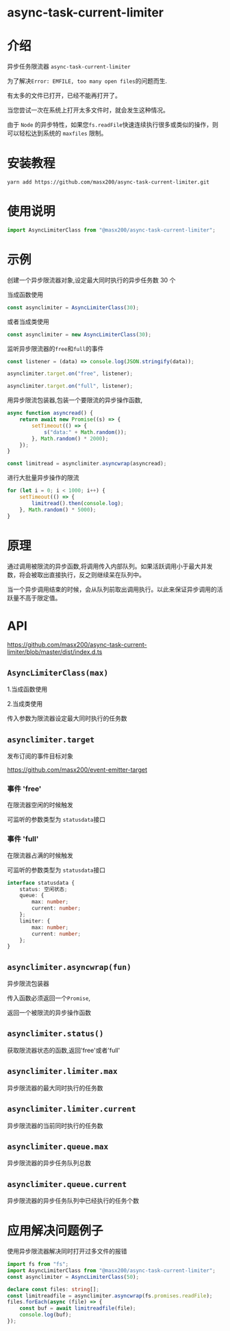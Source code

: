 # async-task-current-limiter

# 介绍

异步任务限流器 `async-task-current-limiter`

为了解决`Error: EMFILE, too many open files`的问题而生.

有太多的文件已打开，已经不能再打开了。

当您尝试一次在系统上打开太多文件时，就会发生这种情况。

由于 `Node` 的异步特性，如果您`fs.readFile`快速连续执行很多或类似的操作，则可以轻松达到系统的 `maxfiles` 限制。

# 安装教程

```shell
yarn add https://github.com/masx200/async-task-current-limiter.git
```

# 使用说明

```js
import AsyncLimiterClass from "@masx200/async-task-current-limiter";
```

# 示例

创建一个异步限流器对象,设定最大同时执行的异步任务数 30 个

当成函数使用

```js
const asynclimiter = AsyncLimiterClass(30);
```

或者当成类使用

```js
const asynclimiter = new AsyncLimiterClass(30);
```

监听异步限流器的`free`和`full`的事件

```js
const listener = (data) => console.log(JSON.stringify(data));

asynclimiter.target.on("free", listener);

asynclimiter.target.on("full", listener);
```

用异步限流包装器,包装一个要限流的异步操作函数,

```js
async function asyncread() {
    return await new Promise((s) => {
        setTimeout(() => {
            s("data:" + Math.random());
        }, Math.random() * 2000);
    });
}

const limitread = asynclimiter.asyncwrap(asyncread);
```

进行大批量异步操作的限流

```js
for (let i = 0; i < 1000; i++) {
    setTimeout(() => {
        limitread().then(console.log);
    }, Math.random() * 5000);
}
```

# 原理

通过调用被限流的异步函数,将调用传入内部队列。如果活跃调用小于最大并发数，将会被取出直接执行，反之则继续呆在队列中。

当一个异步调用结束的时候，会从队列前取出调用执行。以此来保证异步调用的活跃量不高于限定值。

# API

https://github.com/masx200/async-task-current-limiter/blob/master/dist/index.d.ts



## `AsyncLimiterClass(max)`

1.当成函数使用

2.当成类使用

传入参数为限流器设定最大同时执行的任务数

## `asynclimiter.target`

发布订阅的事件目标对象

https://github.com/masx200/event-emitter-target

### 事件 'free'

在限流器空闲的时候触发

可监听的参数类型为 `statusdata`接口

### 事件 'full'

在限流器占满的时候触发

可监听的参数类型为 `statusdata`接口

```ts
interface statusdata {
    status: 空闲状态;
    queue: {
        max: number;
        current: number;
    };
    limiter: {
        max: number;
        current: number;
    };
}
```

## `asynclimiter.asyncwrap(fun)`

异步限流包装器

传入函数必须返回一个`Promise`,

返回一个被限流的异步操作函数

## `asynclimiter.status()`

获取限流器状态的函数,返回'free'或者'full'

## `asynclimiter.limiter.max`

异步限流器的最大同时执行的任务数

## `asynclimiter.limiter.current`

异步限流器的当前同时执行的任务数

## `asynclimiter.queue.max`

异步限流器的异步任务队列总数

## `asynclimiter.queue.current`

异步限流器的异步任务队列中已经执行的任务个数

# 应用解决问题例子

使用异步限流器解决同时打开过多文件的报错

```ts
import fs from "fs";
import AsyncLimiterClass from "@masx200/async-task-current-limiter";
const asynclimiter = AsyncLimiterClass(50);

declare const files: string[];
const limitreadfile = asynclimiter.asyncwrap(fs.promises.readFile);
files.forEach(async (file) => {
    const buf = await limitreadfile(file);
    console.log(buf);
});
```
